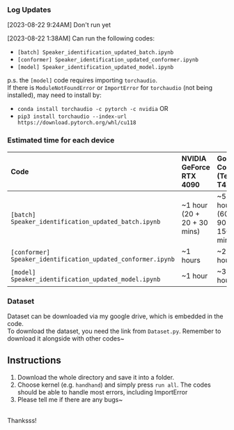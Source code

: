 ### Log Updates
[2023-08-22 9:24AM]
Don't run yet

[2023-08-22 1:38AM]
Can run the following codes:
* `[batch] Speaker_identification_updated_batch.ipynb`
* `[conformer] Speaker_identification_updated_conformer.ipynb`
* `[model] Speaker_identification_updated_model.ipynb`

p.s. the `[model]` code requires importing `torchaudio`.<br>
If there is `ModuleNotFoundError` or `ImportError` for `torchaudio` (not being installed), may need to install by:
* `conda install torchaudio -c pytorch -c nvidia` OR
* `pip3 install torchaudio --index-url https://download.pytorch.org/whl/cu118`

### Estimated time for each device
| Code | NVIDIA GeForce RTX 4090 | Google Colab <br>(Tesla T4) | M1 (MPS) |
| :- | :- | :- | :- |
| `[batch] Speaker_identification_updated_batch.ipynb` | ~1 hour<br>(20 + 20 + 30 mins) | ~5 hours<br>(60 + 90 + 150 mins) | ~3 hours<br>(40 + 60 + 120 mins) |
| `[conformer] Speaker_identification_updated_conformer.ipynb` | ~1 hours | ~2 hours | ~1.5 hours |
| `[model] Speaker_identification_updated_model.ipynb` | ~1 hour | ~3 hours | ~2 hours |

### Dataset
Dataset can be downloaded via my google drive, which is embedded in the code.<br>
To download the dataset, you need the link from `Dataset.py`.  Remember to download it alongside with other codes~

## Instructions
1. Download the whole directory and save it into a folder.
2. Choose kernel (e.g. `handhand`) and simply press `run all`.  The codes should be able to handle most errors, including ImportError
3. Please tell me if there are any bugs~
<br>
Thanksss!
